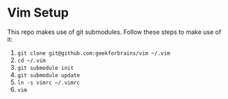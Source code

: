 # Vim Setup

This repo makes use of git submodules. Follow these steps to make use of it:

1. `git clone git@github.com:geekforbrains/vim ~/.vim`
2. `cd ~/.vim`
3. `git submodule init`
4. `git submodule update`
5. `ln -s vimrc ~/.vimrc`
6. `vim`
